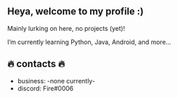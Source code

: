 Heya, welcome to my profile :)
-------------------------
Mainly lurking on here, no projects (yet)!

I’m currently learning Python, Java, Android, and more...


🔥 contacts 🔥
-------
- business: -none currently-
- discord: Fire#0006
 

<!---
fire-sol/fire-sol is a ✨ special ✨ repository because its `README.md` (this file) appears on your GitHub profile.
You can click the Preview link to take a look at your changes.
--->
